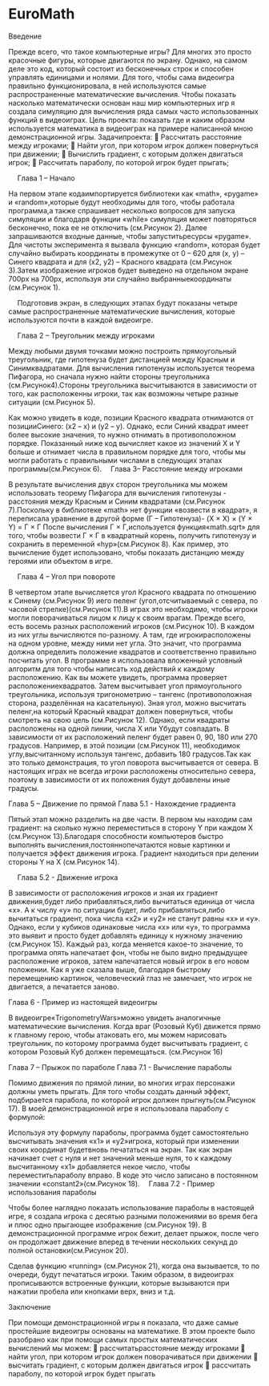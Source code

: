 # EuroMath

Введение

Прежде всего, что такое компьютерные игры? Для многих это просто красочные фигуры, которые двигаются по экрану. Однако, на самом деле это код, который состоит из бесконечных строк и способен управлять единицами и нолями. Для того, чтобы сама видеоигра правильно функционировала, в ней используются самые распространенные математические вычисления. Чтобы показать насколько математически основан наш мир компьютерных игр я создала симуляцию для вычисления ряда самых часто использованных функций в видеоиграх.
Цель проекта: показать где и каким образом используется математика в видеоиграх на примере написанной мною демонстрационной игры.
Задачипроекта:
	Рассчитать расстояние между игроками;
	Найти угол, при котором игрок должен повернуться при движении;
	Вычислить градиент, с которым должен двигаться игрок;
	Рассчитать параболу, по которой игрок будет прыгать;


 
Глава 1 – Начало

На первом этапе кодаимпортируется библиотеки как «math», «pygame» и «random»,которые будут необходимы для того, чтобы работала программа,а также спрашивает несколько вопросов для запуска симуляции и благодаря функции «while» симуляция может повторяться бесконечно, пока ее не отключить (см.Рисунок 2).
Далее запрашиваются входные данные, чтобы запуститьресурсы «pygame». Для чистоты эксперимента я вызвала функцию «random», которая будет случайно выбирать координаты в промежутке от 0 – 620 для (x, y) – Синего квадрата и для (x2, y2) – Красного квадрата (см.Рисунок 3).Затем изображение игроков будет выведено на отдельном экране 700px на 700px, используя эти случайно выбранныекоординаты (см.Рисунок 1).





 
Подготовив экран, в следующих этапах будут показаны четыре самые распространенные математические вычисления, которые используются почти в каждой видеоигре. 









 
Глава 2 – Треугольник между игроками

Между любыми двумя точками можно построить прямоугольный треугольник, где гипотенуза будет дистанцией между Красным и Синимквадратами. Для вычисления гипотенузы используется теорема Пифагора, но сначала нужно найти стороны треугольника (см.Рисунок4).Стороны треугольника высчитываются в зависимости от того, как расположенны игроки, так как возможны четыре разные ситуации (см.Рисунок 5).





Как можно увидеть в коде, позиции Красного квадрата отнимаются от позицииСинего: (x2 – x) и (y2 – y). Однако, если Синий квадрат имеет более высокие значения, то нужно отнимать в противоположном порядке. Показанный ниже код вычисляет какое из значений X и Y больше и отнимает числа в правильном порядке для того, чтобы мы могли работать с правильными числами в следующих этапах программы(см.Рисунок 6). 
Глава 3– Расстояние между игроками

В результате вычисления двух сторон треугольника мы можем использовать теорему Пифагора для вычисления гипотенузы - расстояния между Красным и Синим квадратами (см.Рисунок 7).Поскольку в библиотеке «math» нет функции «возвести в квадрат», я переписала уравнение в другой форме (Г – Гипотенуза)-
              (X × X) × (Y × Y) = Г × Г
После вычисления Г × Г,используется функция«math.sqrt» для того, чтобы возвести Г × Г в квадратный корень, получить гипотенузу и сохранить в переменной «hyp»(см.Рисунок 8).
Как пример, это вычисление будет использовано, чтобы показать дистанцию между героями или объектом в игре.





 
Глава 4 – Угол при повороте

В четвертом этапе вычисляется угол Красного квадрата по отношению к Синему (см.Рисунок 9) иего пеленг (угол,отсчитываемый с севера, по часовой стрелке)(см.Рисунок 11).В играх это необходимо, чтобы игроки могли поворачиваться лицом к лицу к своим врагам. 
Прежде всего, есть восемь разных расположений игроков
(см.Рисунок 10). В каждом из них углы вычисляются по-разному. А там, где игрокирасположены на одном уровне, между ними нет угла. Это значит, что программа должна определить положение квадратов и соответственно правильно посчитать угол.
В программе я использовала вложенный условный алгоритм для того чтобы написать ход действий к каждому расположению. Как вы можете увидеть, программа проверяет расположениеквадратов. Затем высчитывает угол прямоугольного треугольника, используя тригонометрию – тангенс (противоположная сторона, разделённая на касательную). Зная угол, можно высчитать пеленг,на который Красный квадрат должен повернуться, чтобы смотреть на свою цель (см.Рисунок 12).
Однако, если квадраты расположены на одной линии, числа X или Yбудут совпадать. В зависимости от их расположений пеленг будет равен 0, 90, 180 или 270 градусов.
Например, в этой позиции (см.Рисунок 11), необходимок углу,высчитанному используя тангенс, добавить 180 градусов.Так как это только демонстрация, то угол поворота высчитывается от севера.
 В настоящих играх не всегда игроки расположены относительно севера, поэтому в зависимости от их положения будут добавлены иные градусы. 


Глава 5 – Движение по прямой
Глава 5.1 - Нахождение градиента

Пятый этап можно разделить на две части. В первом мы находим сам градиент: на сколько нужно переместиться в сторону Y при каждом X (см.Рисунок 13).Благодаря способности компьютеров быстро выполнять вычисления,постояннопечатаются новые картинки и получается эффект движения игрока. Градиент находиться при делении стороны Y на X 
(см.Рисунок 14).




 
Глава 5.2 - Движение игрока

В зависимости от расположения игроков и зная их градиент движения,будет либо прибавляться,либо вычитаться единица от числа «х». А к числу «y» по ситуации будет, либо прибавляться,либо вычитаться градиент, пока числа «x2» и «y2» не станут равны «x» и «y». Однако, если у кубиков одинаковые числа «x» или «y», то программа это выявит и просто будет добавлять единицу к нужному значению (см.Рисунок 15).
Каждый раз, когда меняется какое-то значение, то программа опять напечатает фон, чтобы не было видно предыдущее расположение игроков, затем напечатается новый игрок в его новом положении. 
Как я уже сказала выше, благодаря быстрому перемещению картинок, человеческий глаз не замечает, что игрок не двигается, а печатается заново. 
















Глава 6 - Пример из настоящей видеоигры

В видеоигре«TrigonometryWars»можно увидеть аналогичные математические вычисления. 
Когда враг (Розовый Куб) движется прямо к главному герою, чтобы атаковать его, мы можем нарисовать треугольник, по которому программа будет высчитывать градиент, с котором Розовый Куб должен перемещаться. (см.Рисунок 16)





















Глава 7 – Прыжок по параболе
Глава 7.1 - Вычисление параболы

Помимо движения по прямой линии, во многих играх персонажи должны уметь прыгать. Для того чтобы создать данный эффект, подбирается парабола, по которой игрок должен прыгнуть(см.Рисунок 17). В моей демонстрационной игре я использовала параболу с формулой:

Используя эту формулу параболы, программа будет самостоятельно высчитывать значения «x1» и «y2»игрока, который при изменении своих координат будетвновь печататься на экран. Так как экран начинает счет с нуля и нет значений меньше нуля, то к каждому высчитанному «x1» добавляется некое число, чтобы переместитьпараболу вправо. В коде это число записано в постоянном значении «constant2»(см.Рисунок 18). 
Глава 7.2 - Пример использования параболы

Чтобы более наглядно показать использование параболы в настоящей игре, я создала игрока с десятью разными положениями во время бега и плюс одно прыгающее изображение (см.Рисунок 19). В демонстрационной программе игрок бежит, делает прыжок, после чего он продолжает движение вперед в течении нескольких секунд до полной остановки(см.Рисунок 20).







Сделав функцию «running» (см.Рисунок 21), когда она вызывается, то по очереди, будут печататься игроки. Таким образом, в видеоиграх прописываются встроенные функции, которые вызываются при нажатии пробела или кнопками верх, вниз и т.д.





Заключение

При помощи демонстрационной игры я показала, что даже самые простейшие видеоигры основаны на математике. В этом проекте было разобрано как при помощи самых простых математических вычислений мы можем:
	рассчитатьрасстояние между игроками
	найти угол, при котором игрок должен поворачиваться при движении
	высчитать градиент, с которым должен двигаться игрок
	рассчитать параболу, по которой игрок будет прыгать
